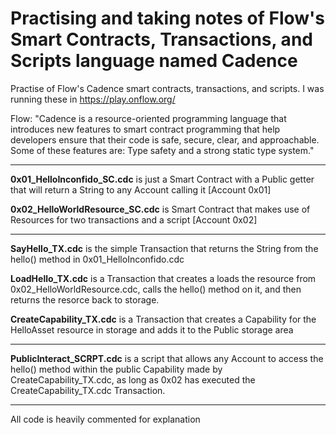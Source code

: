 # Practising and taking notes of Flow's Smart Contracts, Transactions, and Scripts language named Cadence
Practise of Flow's Cadence smart contracts, transactions, and scripts. I was running these in https://play.onflow.org/

Flow: "Cadence is a resource-oriented programming language that introduces new features to smart contract programming that help developers ensure that their code is safe, secure, clear, and approachable. Some of these features are: Type safety and a strong static type system."

---

**0x01_HelloInconfido_SC.cdc** is just a Smart Contract with a Public getter that will return a String to any Account calling it [Account 0x01]

**0x02_HelloWorldResource_SC.cdc** is Smart Contract that makes use of Resources for two transactions and a script [Account 0x02]

---

**SayHello_TX.cdc** is the simple Transaction that returns the String from the hello() method in 0x01_HelloInconfido.cdc

**LoadHello_TX.cdc** is a Transaction that creates a loads the resource from 0x02_HelloWorldResource.cdc, calls the hello() method on it, and then returns the resorce back to storage.

**CreateCapability_TX.cdc** is a Transaction that creates a Capability for the HelloAsset resource in storage and adds it to the Public storage area

---

**PublicInteract_SCRPT.cdc** is a script that allows any Account to access the hello() method within the public Capability made by CreateCapability_TX.cdc, as long as 0x02 has executed the CreateCapability_TX.cdc Transaction.

---

All code is heavily commented for explanation
